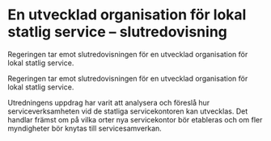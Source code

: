 # En utvecklad organisation för lokal statlig service – slutredovisning

Regeringen tar emot slutredovisningen för en utvecklad organisation för lokal statlig service.

Regeringen tar emot slutredovisningen för en utvecklad organisation för lokal statlig service.

Utredningens uppdrag har varit att analysera och föreslå hur serviceverksamheten vid de statliga servicekontoren kan utvecklas. Det handlar främst om på vilka orter nya servicekontor bör etableras och om fler myndigheter bör knytas till servicesamverkan.
